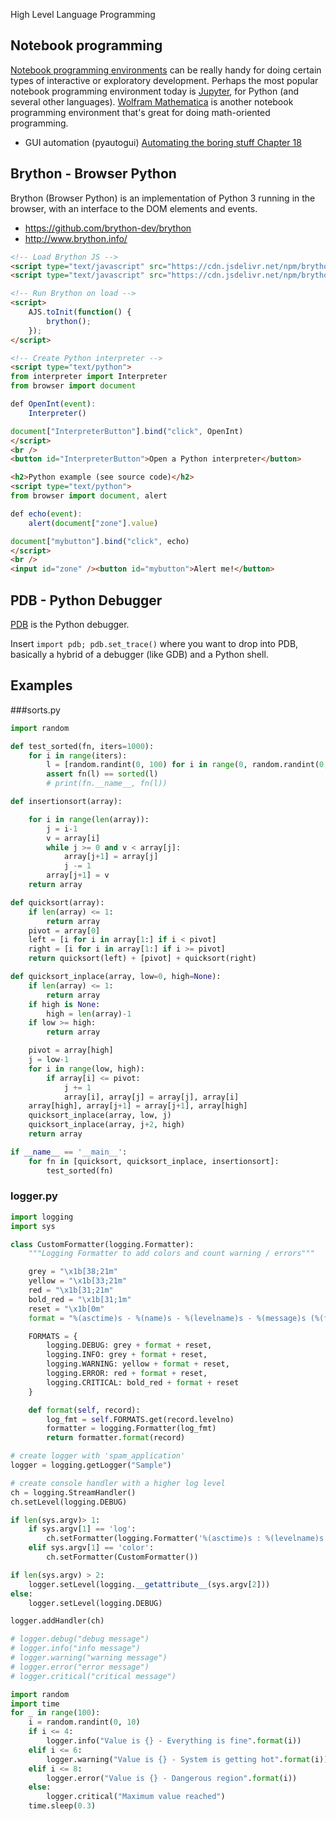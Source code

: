 High Level Language Programming

## Notebook programming
[Notebook programming environments](https://en.wikipedia.org/wiki/Notebook_interface) can be really handy for doing certain types of interactive or exploratory development.
Perhaps the most popular notebook programming environment today is [Jupyter](https://jupyter.org/), for Python (and several other languages).
[Wolfram Mathematica](https://www.wolfram.com/mathematica/) is another notebook programming environment that's great for doing math-oriented programming.

- GUI automation (pyautogui) [Automating the boring stuff Chapter 18](https://automatetheboringstuff.com/chapter18/)

## Brython - Browser Python  
Brython (Browser Python) is an implementation of Python 3 running in the browser, with an interface to the DOM elements and events.
- https://github.com/brython-dev/brython
- http://www.brython.info/

```html
<!-- Load Brython JS -->
<script type="text/javascript" src="https://cdn.jsdelivr.net/npm/brython@3/brython.min.js"></script>
<script type="text/javascript" src="https://cdn.jsdelivr.net/npm/brython@3/brython_stdlib.js"></script>

<!-- Run Brython on load -->
<script>
    AJS.toInit(function() {
        brython();
    });
</script>

<!-- Create Python interpreter -->
<script type="text/python">
from interpreter import Interpreter
from browser import document

def OpenInt(event):
	Interpreter()

document["InterpreterButton"].bind("click", OpenInt)
</script>
<br />
<button id="InterpreterButton">Open a Python interpreter</button>

<h2>Python example (see source code)</h2>
<script type="text/python">
from browser import document, alert

def echo(event):
	alert(document["zone"].value)

document["mybutton"].bind("click", echo)
</script>
<br />
<input id="zone" /><button id="mybutton">Alert me!</button>
```

## PDB - Python Debugger
[PDB](https://docs.python.org/3/library/pdb.html) is the Python debugger.

Insert `import pdb; pdb.set_trace()` where you want to drop into PDB, basically a hybrid of a debugger (like GDB) and a Python shell.

## Examples

###sorts.py
```python
import random

def test_sorted(fn, iters=1000):
    for i in range(iters):
        l = [random.randint(0, 100) for i in range(0, random.randint(0, 50))]
        assert fn(l) == sorted(l)
        # print(fn.__name__, fn(l))

def insertionsort(array):

    for i in range(len(array)):
        j = i-1
        v = array[i]
        while j >= 0 and v < array[j]:
            array[j+1] = array[j]
            j -= 1
        array[j+1] = v
    return array

def quicksort(array):
    if len(array) <= 1:
        return array
    pivot = array[0]
    left = [i for i in array[1:] if i < pivot]
    right = [i for i in array[1:] if i >= pivot]
    return quicksort(left) + [pivot] + quicksort(right)

def quicksort_inplace(array, low=0, high=None):
    if len(array) <= 1:
        return array
    if high is None:
        high = len(array)-1
    if low >= high:
        return array

    pivot = array[high]
    j = low-1
    for i in range(low, high):
        if array[i] <= pivot:
            j += 1
            array[i], array[j] = array[j], array[i]
    array[high], array[j+1] = array[j+1], array[high]
    quicksort_inplace(array, low, j)
    quicksort_inplace(array, j+2, high)
    return array

if __name__ == '__main__':
    for fn in [quicksort, quicksort_inplace, insertionsort]:
        test_sorted(fn)
```

### logger.py
```python
import logging
import sys

class CustomFormatter(logging.Formatter):
    """Logging Formatter to add colors and count warning / errors"""

    grey = "\x1b[38;21m"
    yellow = "\x1b[33;21m"
    red = "\x1b[31;21m"
    bold_red = "\x1b[31;1m"
    reset = "\x1b[0m"
    format = "%(asctime)s - %(name)s - %(levelname)s - %(message)s (%(filename)s:%(lineno)d)"

    FORMATS = {
        logging.DEBUG: grey + format + reset,
        logging.INFO: grey + format + reset,
        logging.WARNING: yellow + format + reset,
        logging.ERROR: red + format + reset,
        logging.CRITICAL: bold_red + format + reset
    }

    def format(self, record):
        log_fmt = self.FORMATS.get(record.levelno)
        formatter = logging.Formatter(log_fmt)
        return formatter.format(record)

# create logger with 'spam_application'
logger = logging.getLogger("Sample")

# create console handler with a higher log level
ch = logging.StreamHandler()
ch.setLevel(logging.DEBUG)

if len(sys.argv)> 1:
    if sys.argv[1] == 'log':
        ch.setFormatter(logging.Formatter('%(asctime)s : %(levelname)s : %(name)s : %(message)s'))
    elif sys.argv[1] == 'color':
        ch.setFormatter(CustomFormatter())

if len(sys.argv) > 2:
    logger.setLevel(logging.__getattribute__(sys.argv[2]))
else:
    logger.setLevel(logging.DEBUG)

logger.addHandler(ch)

# logger.debug("debug message")
# logger.info("info message")
# logger.warning("warning message")
# logger.error("error message")
# logger.critical("critical message")

import random
import time
for _ in range(100):
    i = random.randint(0, 10)
    if i <= 4:
        logger.info("Value is {} - Everything is fine".format(i))
    elif i <= 6:
        logger.warning("Value is {} - System is getting hot".format(i))
    elif i <= 8:
        logger.error("Value is {} - Dangerous region".format(i))
    else:
        logger.critical("Maximum value reached")
    time.sleep(0.3)
```

